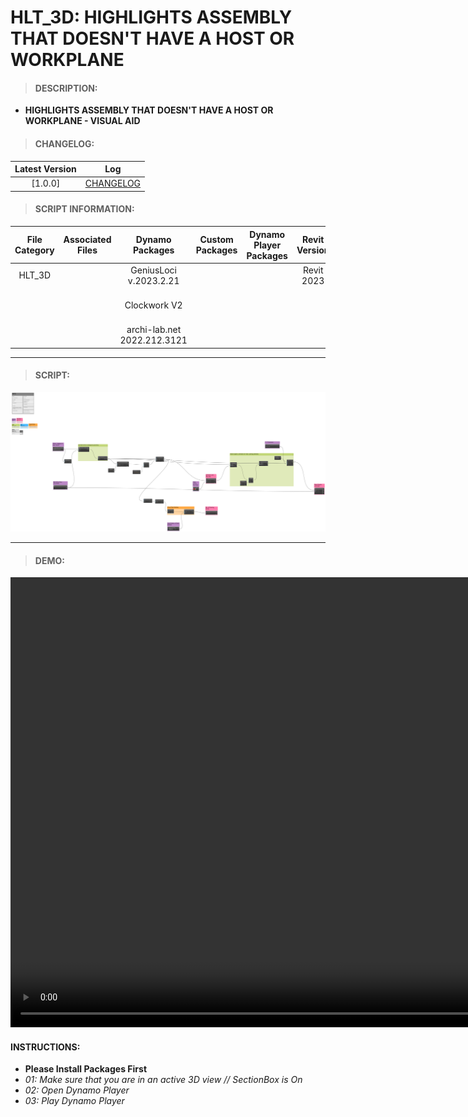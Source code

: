 # HLT_3D: HIGHLIGHTS ASSEMBLY THAT DOESN'T HAVE A HOST OR WORKPLANE

> #### DESCRIPTION: 
- **HIGHLIGHTS ASSEMBLY THAT DOESN'T HAVE A HOST OR WORKPLANE - VISUAL AID**

> #### CHANGELOG:

| Latest Version | Log |
| :-------: | :----: | 
|[1.0.0] | [CHANGELOG](/_scripts/_general/ASSEMBLY/changelog/GEN_ASM_MembersHasNoWorkPlane.md) |

> #### SCRIPT INFORMATION: 

| File Category | Associated Files | Dynamo Packages | Custom Packages | Dynamo Player Packages | Revit Version | Author | Reviewed By | File Name & Location | 
| :-------: | :----: | :---: | :---: | :---: | :---: | :---: | :---: | :--: |
| HLT_3D  |  | GeniusLoci v.2023.2.21| | | Revit 2023 | Melvin Tuliao | |HLT_ASM_MembersHasNoWorkPlane V1.0.0 |
|           |  | Clockwork V2 | | | | | | (https://bimcapcom.sharepoint.com/:u:/s/BCP-Main/Eb41Wx549CBGkj5hEOUjwYMBQnD8Jh5sBZ-8q4UgW0SQUw?e=m06VZb) |                 
|           |  | archi-lab.net 2022.212.3121 |                 

----------------------------------------------------------------

> #### SCRIPT:
<img src="./_scripts/_general/ASSEMBLY/images/GEN_ASM_MembersHasNoWorkPlane.png">



------------------------------------------------------------------
> #### **DEMO**: 

<video width="1280" height="720" controls>
 <source src="./_scripts/_general/ASSEMBLY/GEN_ASM_MembersHasNoWorkPlane.md" type="video/mp4">
</video>

#### INSTRUCTIONS: 
- **Please Install Packages First**
- *01: Make sure that you are in an active 3D view // SectionBox is On*
- *02: Open Dynamo Player*
- *03: Play Dynamo Player*